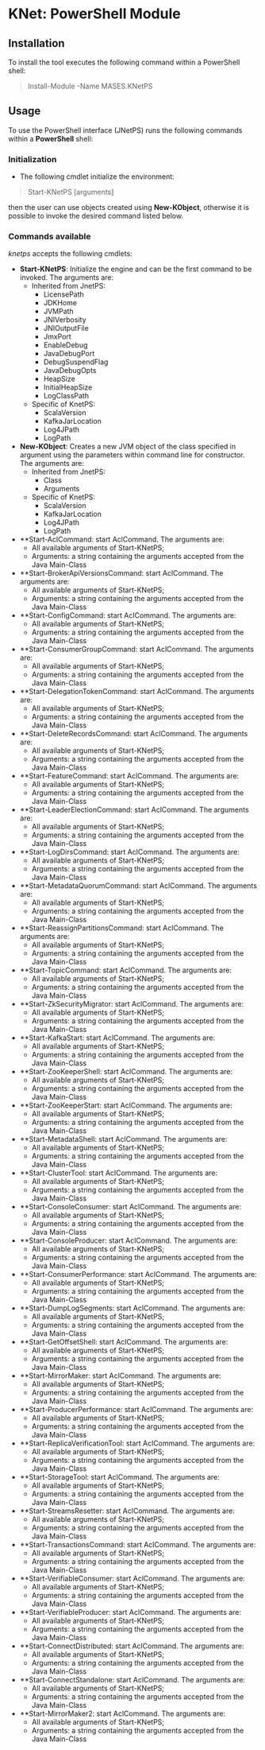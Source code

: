 # KNet: PowerShell Module

## Installation

To install the tool executes the following command within a PowerShell shell:

> Install-Module -Name MASES.KNetPS

## Usage

To use the PowerShell interface (JNetPS) runs the following commands within a **PowerShell** shell:

### Initialization

* The following cmdlet initialize the environment:

> Start-KNetPS [arguments]

then the user can use objects created using **New-KObject**, otherwise it is possible to invoke the desired command listed below.

### Commands available

_knetps_ accepts the following cmdlets:

* **Start-KNetPS**: Initialize the engine and can be the first command to be invoked. The arguments are:
  * Inherited from JnetPS:
	* LicensePath
	* JDKHome
	* JVMPath
	* JNIVerbosity
	* JNIOutputFile
	* JmxPort
	* EnableDebug
	* JavaDebugPort
	* DebugSuspendFlag
	* JavaDebugOpts
	* HeapSize
	* InitialHeapSize
	* LogClassPath
  * Specific of KnetPS:
    * ScalaVersion
	* KafkaJarLocation
	* Log4JPath
	* LogPath
* **New-KObject**: Creates a new JVM object of the class specified in argument using the parameters within command line for constructor. The arguments are:
  * Inherited from JnetPS:
    * Class
    * Arguments
  * Specific of KnetPS:
      * ScalaVersion
	  * KafkaJarLocation
	  * Log4JPath
	  * LogPath	  
* **Start-AclCommand: start AclCommand. The arguments are:
  * All available arguments of Start-KNetPS;
  * Arguments: a string containing the arguments accepted from the Java Main-Class
* **Start-BrokerApiVersionsCommand: start AclCommand. The arguments are:
  * All available arguments of Start-KNetPS;
  * Arguments: a string containing the arguments accepted from the Java Main-Class
* **Start-ConfigCommand: start AclCommand. The arguments are:
  * All available arguments of Start-KNetPS;
  * Arguments: a string containing the arguments accepted from the Java Main-Class
* **Start-ConsumerGroupCommand: start AclCommand. The arguments are:
  * All available arguments of Start-KNetPS;
  * Arguments: a string containing the arguments accepted from the Java Main-Class
* **Start-DelegationTokenCommand: start AclCommand. The arguments are:
  * All available arguments of Start-KNetPS;
  * Arguments: a string containing the arguments accepted from the Java Main-Class
* **Start-DeleteRecordsCommand: start AclCommand. The arguments are:
  * All available arguments of Start-KNetPS;
  * Arguments: a string containing the arguments accepted from the Java Main-Class
* **Start-FeatureCommand: start AclCommand. The arguments are:
  * All available arguments of Start-KNetPS;
  * Arguments: a string containing the arguments accepted from the Java Main-Class
* **Start-LeaderElectionCommand: start AclCommand. The arguments are:
  * All available arguments of Start-KNetPS;
  * Arguments: a string containing the arguments accepted from the Java Main-Class
* **Start-LogDirsCommand: start AclCommand. The arguments are:
  * All available arguments of Start-KNetPS;
  * Arguments: a string containing the arguments accepted from the Java Main-Class
* **Start-MetadataQuorumCommand: start AclCommand. The arguments are:
  * All available arguments of Start-KNetPS;
  * Arguments: a string containing the arguments accepted from the Java Main-Class
* **Start-ReassignPartitionsCommand: start AclCommand. The arguments are:
  * All available arguments of Start-KNetPS;
  * Arguments: a string containing the arguments accepted from the Java Main-Class
* **Start-TopicCommand: start AclCommand. The arguments are:
  * All available arguments of Start-KNetPS;
  * Arguments: a string containing the arguments accepted from the Java Main-Class
* **Start-ZkSecurityMigrator: start AclCommand. The arguments are:
  * All available arguments of Start-KNetPS;
  * Arguments: a string containing the arguments accepted from the Java Main-Class
* **Start-KafkaStart: start AclCommand. The arguments are:
  * All available arguments of Start-KNetPS;
  * Arguments: a string containing the arguments accepted from the Java Main-Class
* **Start-ZooKeeperShell: start AclCommand. The arguments are:
  * All available arguments of Start-KNetPS;
  * Arguments: a string containing the arguments accepted from the Java Main-Class
* **Start-ZooKeeperStart: start AclCommand. The arguments are:
  * All available arguments of Start-KNetPS;
  * Arguments: a string containing the arguments accepted from the Java Main-Class
* **Start-MetadataShell: start AclCommand. The arguments are:
  * All available arguments of Start-KNetPS;
  * Arguments: a string containing the arguments accepted from the Java Main-Class
* **Start-ClusterTool: start AclCommand. The arguments are:
  * All available arguments of Start-KNetPS;
  * Arguments: a string containing the arguments accepted from the Java Main-Class
* **Start-ConsoleConsumer: start AclCommand. The arguments are:
  * All available arguments of Start-KNetPS;
  * Arguments: a string containing the arguments accepted from the Java Main-Class
* **Start-ConsoleProducer: start AclCommand. The arguments are:
  * All available arguments of Start-KNetPS;
  * Arguments: a string containing the arguments accepted from the Java Main-Class
* **Start-ConsumerPerformance: start AclCommand. The arguments are:
  * All available arguments of Start-KNetPS;
  * Arguments: a string containing the arguments accepted from the Java Main-Class
* **Start-DumpLogSegments: start AclCommand. The arguments are:
  * All available arguments of Start-KNetPS;
  * Arguments: a string containing the arguments accepted from the Java Main-Class
* **Start-GetOffsetShell: start AclCommand. The arguments are:
  * All available arguments of Start-KNetPS;
  * Arguments: a string containing the arguments accepted from the Java Main-Class
* **Start-MirrorMaker: start AclCommand. The arguments are:
  * All available arguments of Start-KNetPS;
  * Arguments: a string containing the arguments accepted from the Java Main-Class
* **Start-ProducerPerformance: start AclCommand. The arguments are:
  * All available arguments of Start-KNetPS;
  * Arguments: a string containing the arguments accepted from the Java Main-Class
* **Start-ReplicaVerificationTool: start AclCommand. The arguments are:
  * All available arguments of Start-KNetPS;
  * Arguments: a string containing the arguments accepted from the Java Main-Class
* **Start-StorageTool: start AclCommand. The arguments are:
  * All available arguments of Start-KNetPS;
  * Arguments: a string containing the arguments accepted from the Java Main-Class
* **Start-StreamsResetter: start AclCommand. The arguments are:
  * All available arguments of Start-KNetPS;
  * Arguments: a string containing the arguments accepted from the Java Main-Class
* **Start-TransactionsCommand: start AclCommand. The arguments are:
  * All available arguments of Start-KNetPS;
  * Arguments: a string containing the arguments accepted from the Java Main-Class
* **Start-VerifiableConsumer: start AclCommand. The arguments are:
  * All available arguments of Start-KNetPS;
  * Arguments: a string containing the arguments accepted from the Java Main-Class
* **Start-VerifiableProducer: start AclCommand. The arguments are:
  * All available arguments of Start-KNetPS;
  * Arguments: a string containing the arguments accepted from the Java Main-Class
* **Start-ConnectDistributed: start AclCommand. The arguments are:
  * All available arguments of Start-KNetPS;
  * Arguments: a string containing the arguments accepted from the Java Main-Class
* **Start-ConnectStandalone: start AclCommand. The arguments are:
  * All available arguments of Start-KNetPS;
  * Arguments: a string containing the arguments accepted from the Java Main-Class
* **Start-MirrorMaker2: start AclCommand. The arguments are:
  * All available arguments of Start-KNetPS;
  * Arguments: a string containing the arguments accepted from the Java Main-Class
	  
